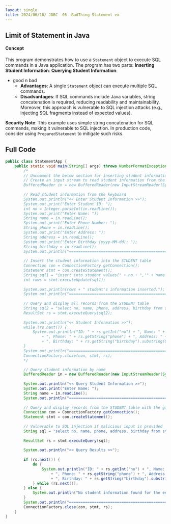 ```yaml
---
layout: single
title: 2024/06/10/ JDBC -05 -BadThing Statement ex
---
```

## Limit of Statement in Java

#### Concept 
This program demonstrates how to use a `Statement` object to execute SQL commands in a Java application. The program has two parts:
**Inserting Student Information**:
**Querying Student Information**:
- good n bad
	- **Advantages**: A single `Statement` object can execute multiple SQL commands.
	- **Disadvantages**: If SQL commands include Java variables, string concatenation is required, reducing readability and maintainability. Moreover, this approach is vulnerable to SQL injection attacks (e.g., injecting SQL fragments instead of expected values).

**Security Note**: This example uses simple string concatenation for SQL commands, making it vulnerable to SQL injection. In production code, consider using `PreparedStatement` to mitigate such risks.

## Full Code
```java
public class StatementApp {
    public static void main(String[] args) throws NumberFormatException, IOException, SQLException {
        /*
        // Uncomment the below section for inserting student information
        // Create an input stream to read student information from the keyboard
        BufferedReader in = new BufferedReader(new InputStreamReader(System.in));
        
        // Read student information from the keyboard
        System.out.println("<< Enter Student Information >>");
        System.out.print("Enter Student ID: ");
        int no = Integer.parseInt(in.readLine());
        System.out.print("Enter Name: ");
        String name = in.readLine();
        System.out.print("Enter Phone Number: ");
        String phone = in.readLine();
        System.out.print("Enter Address: ");
        String address = in.readLine();
        System.out.print("Enter Birthday (yyyy-MM-dd): ");
        String birthday = in.readLine();
        System.out.println("==============================================================");
        
        // Insert the student information into the STUDENT table
        Connection con = ConnectionFactory.getConnection();
        Statement stmt = con.createStatement();
        String sql1 = "insert into student values(" + no + ",'" + name + "','" + phone + "','" + address + "','" + birthday + "')";
        int rows = stmt.executeUpdate(sql1);
        
        System.out.println(rows + " student's information inserted.");
        System.out.println("==============================================================");
        
        // Query and display all records from the STUDENT table
        String sql2 = "select no, name, phone, address, birthday from student order by no";
        ResultSet rs = stmt.executeQuery(sql2);
        
        System.out.println("<< Student Information >>");
        while (rs.next()) {
            System.out.println("ID: " + rs.getInt("no") + ", Name: " + rs.getString("name")
                + ", Phone: " + rs.getString("phone") + ", Address: " + rs.getString("address")
                + ", Birthday: " + rs.getString("birthday").substring(0, 10));
        }
        System.out.println("==============================================================");
        ConnectionFactory.close(con, stmt, rs);
        */

        // Query student information by name
        BufferedReader in = new BufferedReader(new InputStreamReader(System.in));
        
        System.out.println("<< Query Student Information >>");
        System.out.print("Enter Name: ");
        String name = in.readLine();
        System.out.println("==============================================================");
        
        // Query and display records from the STUDENT table with the given name
        Connection con = ConnectionFactory.getConnection();
        Statement stmt = con.createStatement();
        
        // Vulnerable to SQL injection if malicious input is provided
        String sql = "select no, name, phone, address, birthday from student where name='" + name + "' order by no";
        
        ResultSet rs = stmt.executeQuery(sql);
        
        System.out.println("<< Query Results >>");
        
        if (rs.next()) {
            do {
                System.out.println("ID: " + rs.getInt("no") + ", Name: " + rs.getString("name")
                    + ", Phone: " + rs.getString("phone") + ", Address: " + rs.getString("address")
                    + ", Birthday: " + rs.getString("birthday").substring(0, 10));
            } while (rs.next());
        } else {
            System.out.println("No student information found for the entered name.");
        }
        System.out.println("==============================================================");
        ConnectionFactory.close(con, stmt, rs);
    }
}
```